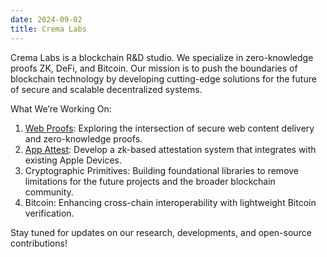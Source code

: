 ```yaml
---
date: 2024-09-02
title: Crema Labs
---
```


Crema Labs is a blockchain R&D studio. We specialize in zero-knowledge proofs ZK, DeFi, and Bitcoin. Our mission is to push the boundaries of blockchain technology by developing cutting-edge solutions for the future of secure and scalable decentralized systems.

What We’re Working On:

1. [Web Proofs](https://hackmd.io/@immabeyeet/By3gIW690): Exploring the intersection of secure web content delivery and zero-knowledge proofs.
2. [App Attest](https://github.com/crema-labs/app-attest/blob/feat/certPathVerify/specs/appattest.md): Develop a zk-based attestation system that integrates with existing Apple Devices. 
3. Cryptographic Primitives: Building foundational libraries to remove limitations for the future projects and the broader blockchain community.
4. Bitcoin: Enhancing cross-chain interoperability with lightweight Bitcoin verification.

Stay tuned for updates on our research, developments, and open-source contributions!
